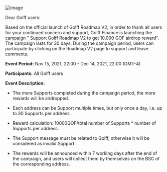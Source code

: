 ![image](https://docs.golff.com/blog/page/1.png)

Dear Golff users:



Based on the official launch of Golff Roadmap V2, in order to thank all users for your continued concern and support, Golff Finance is launching the campaign " Support Golff Roadmap V2 to get 10,000 GOF airdrop reward". The campaign lasts for 30 days. During the campaign period, users can participate by clicking on the Roadmap V2 page to support and leave comments.



**Event Period:** Nov 15, 2021, 22:00 - Dec 14, 2021, 22:00 (GMT-4)

**Participants:** All Golff users



**Event Description:**

- The more Supports completed during the campaign period, the more rewards will be airdropped.
- Each address can be Support multiple times, but only once a day, i.e. up to 30 Supports per address.

- Reward calculation: 10000GOF/total number of Supports * number of Supports per address.
- The Support message must be related to Golff, otherwise it will be considered as invalid Support.

- The rewards will be announced within 7 working days after the end of the campaign, and users will collect them by themselves on the BSC of the corresponding address.